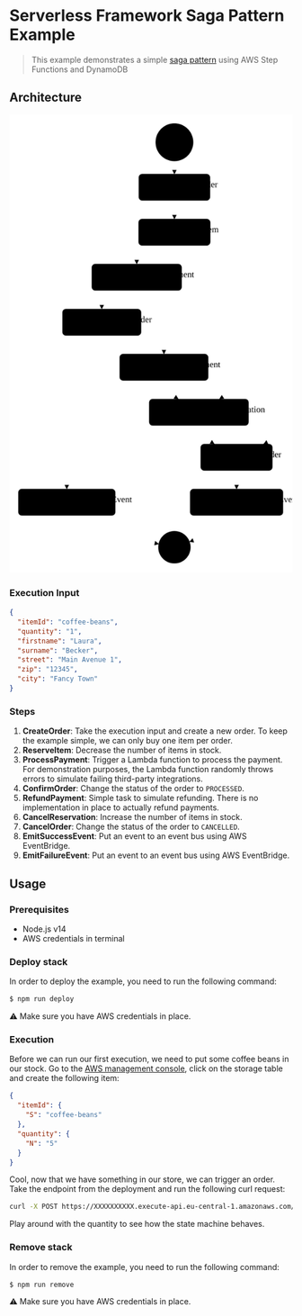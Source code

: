# Serverless Framework Saga Pattern Example
> This example demonstrates a simple [saga pattern](https://docs.aws.amazon.com/prescriptive-guidance/latest/patterns/implement-the-serverless-saga-pattern-by-using-aws-step-functions.html) using AWS Step Functions and DynamoDB

## Architecture

![state machine defintion](./docs/architecture.svg)

### Execution Input

```json
{
  "itemId": "coffee-beans",
  "quantity": "1",
  "firstname": "Laura",
  "surname": "Becker",
  "street": "Main Avenue 1",
  "zip": "12345",
  "city": "Fancy Town"
}
```

### Steps

1. **CreateOrder**: Take the execution input and create a new order. To keep the example simple, we can only buy one item per order.
2. **ReserveItem**: Decrease the number of items in stock.
3. **ProcessPayment**: Trigger a Lambda function to process the payment. For demonstration purposes, the Lambda function randomly throws errors to simulate failing third-party integrations.
4. **ConfirmOrder**: Change the status of the order to `PROCESSED`.
5. **RefundPayment**: Simple task to simulate refunding. There is no implementation in place to actually refund payments.
6. **CancelReservation**: Increase the number of items in stock.
7. **CancelOrder**: Change the status of the order to `CANCELLED`.
8. **EmitSuccessEvent**: Put an event to an event bus using AWS EventBridge.
9. **EmitFailureEvent**: Put an event to an event bus using AWS EventBridge.

## Usage

### Prerequisites

* Node.js v14
* AWS credentials in terminal

### Deploy stack

In order to deploy the example, you need to run the following command:

```sh
$ npm run deploy
```

⚠️ Make sure you have AWS credentials in place.

### Execution

Before we can run our first execution, we need to put some coffee beans in our stock. Go to the [AWS management console](https://console.aws.amazon.com/dynamodbv2), click on the storage table and create the following item:

```json
{
  "itemId": {
    "S": "coffee-beans"
  },
  "quantity": {
    "N": "5"
  }
}
```

Cool, now that we have something in our store, we can trigger an order. Take the endpoint from the deployment and run the following curl request:

```sh
curl -X POST https://XXXXXXXXXX.execute-api.eu-central-1.amazonaws.com/dev/order --data '{ "itemId": "coffee-beans", "quantity": "1", "firstname": "Laura", "surname": "Becker", "street": "Main Avenue 1", "zip": "12345", "city": "Fancy Town" }' -H 'Content-Type: application/json'
```

Play around with the quantity to see how the state machine behaves.

### Remove stack

In order to remove the example, you need to run the following command:

```sh
$ npm run remove
```

⚠️ Make sure you have AWS credentials in place.